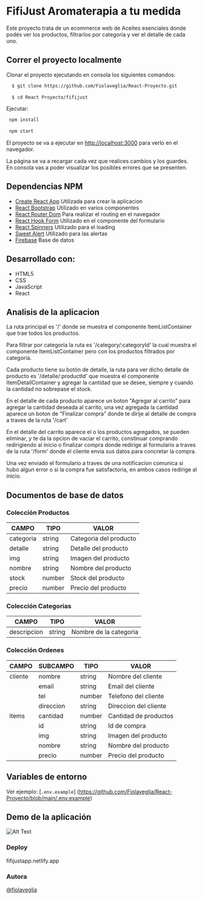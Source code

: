 # FifiJust Aromaterapia a tu medida

Este proyecto trata de un ecommerce web de Aceites esenciales donde podés ver los productos, filtrarlos por categoría y ver el detalle de cada uno. 

## Correr el proyecto localmente

Clonar el proyecto ejecutando en consola los siguientes comandos: 

```bash
  $ git clone https://github.com/Fiolaveglia/React-Proyecto.git 
  
  $ cd React Proyecto/fifijust
   ```

 Ejecutar: 

 ```bash 
  npm install
  
  npm start
```

El proyecto se va a ejecutar en [http://localhost:3000](http://localhost:3000) para verlo en el navegador.

La página se va a recargar cada vez que realices cambios y los guardes.\
En consola vas a poder visualizar los posibles errores que se presenten.

## Dependencias NPM

- [Create React App](https://create-react-app.dev/) Utilizada para crear la aplicacion
- [React Bootstrap](https://react-bootstrap.github.io/) Utilizado en varios componentes
- [React Router Dom](https://www.npmjs.com/package/react-router-dom) Para realizar el routing en el navegador
- [React Hook Form](https://react-hook-form.com/) Utilizado en el componente del formulario
- [React Spinners](https://www.npmjs.com/package/react-spinners) Utilizado para el loading
- [Sweet Alert](https://sweetalert.js.org/) Utilizado para las alertas
- [Firebase](https://firebase.google.com/) Base de datos

## Desarrollado con: 

- HTML5
- CSS
- JavaScript
- React

## Analisis de la aplicacion 

La ruta principal es '/' donde se muestra el componente ItemListContainer que trae todos los productos. 

Para filtrar por categoría la ruta es '/category/:categoryId' la cual muestra el componente ItemListContainer pero con los productos filtrados por categoría. 

Cada producto tiene su botón de detalle, la ruta para ver dicho detalle de producto es '/detalle/:productId' que muestra el componente ItemDetailContainer y agregar la cantidad que se desee, siempre y cuando la cantidad no sobrepase el stock. 

En el detalle de cada producto aparece un boton "Agregar al carrito" para agregar la cantidad deseada al carrito, una vez agregada la cantidad aparece un boton de "Finalizar compra" donde te dirije al detalle de compra a traves de la ruta '/cart' 

En el detalle del carrito aparece el o los productos agregados, se pueden eliminar, y te da la opcion de vaciar el carrito, constinuar comprando redirigiendo al inicio o finalizar compra donde redirige al formulario a traves de la ruta '/form' donde el cliente envia sus datos para concretar la compra. 

Una vez enviado el formulario a traves de una notificacion comunica si hubo algun error o si la compra fue satisfactoria, en ambos casos redirige al inicio. 

## Documentos de base de datos

### Colección Productos
 
| CAMPO | TIPO | VALOR |
| ------ | ------ |------ |
| categoria | string | Categoria del producto|
| detalle | string | Detalle del producto |
| img | string | Imagen del producto |
| nombre | string | Nombre del producto |
| stock | number | Stock del producto |
| precio | number | Precio del producto |

### Colección Categorias
 
| CAMPO | TIPO | VALOR |
| ------ | ------ |------ |
| descripcion | string | Nombre de la categoria|

### Colección Ordenes
 
| CAMPO | SUBCAMPO | TIPO | VALOR |
| ------ | ------ |------ |------ |
| cliente | nombre | string | Nombre del cliente|
|  | email | string | Email del cliente|
|  | tel | number | Telefono del cliente|
|  | direccion | string | Direccion del cliente|
| items | cantidad | number | Cantidad de productos|
|  | id | string | Id de compra|
|  | img | string | Imagen del producto|
|  | nombre | string | Nombre del producto|
|  | precio | number | Precio del producto|



## Variables de entorno

Ver ejemplo: [`.env.example`] (https://github.com/Fiolaveglia/React-Proyecto/blob/main/.env.example) 

## Demo de la aplicación 

![Alt Text](./public/img/demo.gif)

### Deploy 
fifijustapp.netlify.app

### Autora 

[@fiolaveglia](https://github.com/Fiolaveglia)





